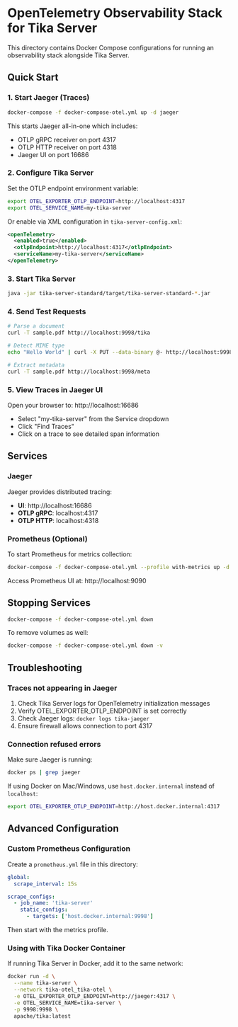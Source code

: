 # OpenTelemetry Observability Stack for Tika Server

This directory contains Docker Compose configurations for running an observability stack alongside Tika Server.

## Quick Start

### 1. Start Jaeger (Traces)

```bash
docker-compose -f docker-compose-otel.yml up -d jaeger
```

This starts Jaeger all-in-one which includes:
- OTLP gRPC receiver on port 4317
- OTLP HTTP receiver on port 4318
- Jaeger UI on port 16686

### 2. Configure Tika Server

Set the OTLP endpoint environment variable:

```bash
export OTEL_EXPORTER_OTLP_ENDPOINT=http://localhost:4317
export OTEL_SERVICE_NAME=my-tika-server
```

Or enable via XML configuration in `tika-server-config.xml`:

```xml
<openTelemetry>
  <enabled>true</enabled>
  <otlpEndpoint>http://localhost:4317</otlpEndpoint>
  <serviceName>my-tika-server</serviceName>
</openTelemetry>
```

### 3. Start Tika Server

```bash
java -jar tika-server-standard/target/tika-server-standard-*.jar
```

### 4. Send Test Requests

```bash
# Parse a document
curl -T sample.pdf http://localhost:9998/tika

# Detect MIME type
echo "Hello World" | curl -X PUT --data-binary @- http://localhost:9998/detect/stream

# Extract metadata
curl -T sample.pdf http://localhost:9998/meta
```

### 5. View Traces in Jaeger UI

Open your browser to: http://localhost:16686

- Select "my-tika-server" from the Service dropdown
- Click "Find Traces"
- Click on a trace to see detailed span information

## Services

### Jaeger

Jaeger provides distributed tracing:
- **UI**: http://localhost:16686
- **OTLP gRPC**: localhost:4317
- **OTLP HTTP**: localhost:4318

### Prometheus (Optional)

To start Prometheus for metrics collection:

```bash
docker-compose -f docker-compose-otel.yml --profile with-metrics up -d
```

Access Prometheus UI at: http://localhost:9090

## Stopping Services

```bash
docker-compose -f docker-compose-otel.yml down
```

To remove volumes as well:

```bash
docker-compose -f docker-compose-otel.yml down -v
```

## Troubleshooting

### Traces not appearing in Jaeger

1. Check Tika Server logs for OpenTelemetry initialization messages
2. Verify OTEL_EXPORTER_OTLP_ENDPOINT is set correctly
3. Check Jaeger logs: `docker logs tika-jaeger`
4. Ensure firewall allows connection to port 4317

### Connection refused errors

Make sure Jaeger is running:
```bash
docker ps | grep jaeger
```

If using Docker on Mac/Windows, use `host.docker.internal` instead of `localhost`:
```bash
export OTEL_EXPORTER_OTLP_ENDPOINT=http://host.docker.internal:4317
```

## Advanced Configuration

### Custom Prometheus Configuration

Create a `prometheus.yml` file in this directory:

```yaml
global:
  scrape_interval: 15s

scrape_configs:
  - job_name: 'tika-server'
    static_configs:
      - targets: ['host.docker.internal:9998']
```

Then start with the metrics profile.

### Using with Tika Docker Container

If running Tika Server in Docker, add it to the same network:

```bash
docker run -d \
  --name tika-server \
  --network tika-otel_tika-otel \
  -e OTEL_EXPORTER_OTLP_ENDPOINT=http://jaeger:4317 \
  -e OTEL_SERVICE_NAME=tika-server \
  -p 9998:9998 \
  apache/tika:latest
```
